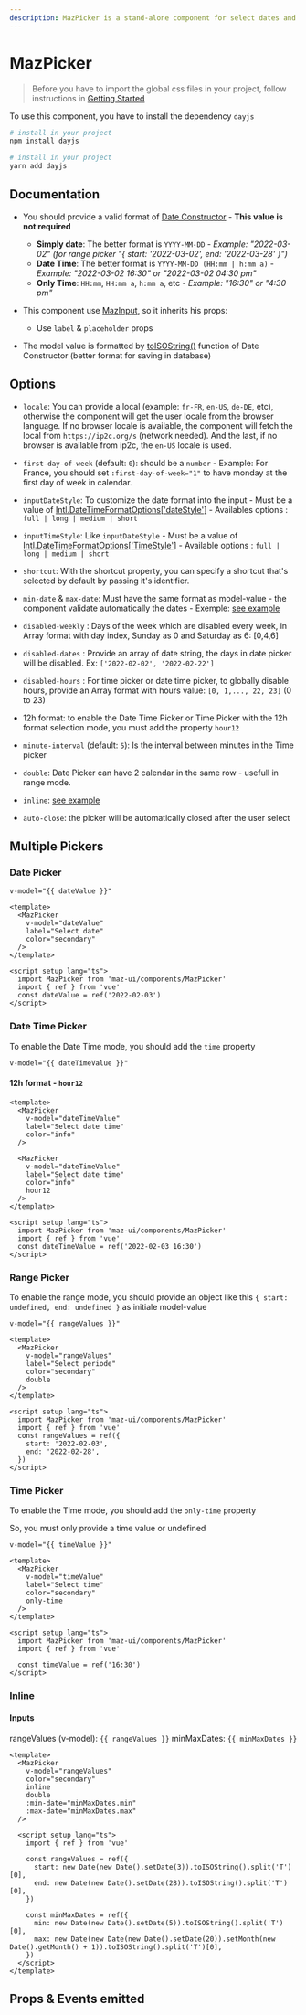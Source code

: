 ```yaml
---
description: MazPicker is a stand-alone component for select dates and time. Provide range, date and time mode
---
```


# MazPicker

> Before you have to import the global css files in your project, follow instructions in [Getting Started](/maz-ui-3/guide/getting-started.html)

To use this component, you have to install the dependency `dayjs`

<NpmBadge package="dayjs" />

<CodeGroup>

  <CodeGroupItem title="NPM" active>

```bash
# install in your project
npm install dayjs
```
  </CodeGroupItem>

  <CodeGroupItem title="YARN">

```bash
# install in your project
yarn add dayjs
```
  </CodeGroupItem>
</CodeGroup>

## Documentation

- You should provide a valid format of [Date Constructor](https://developer.mozilla.org/fr/docs/Web/JavaScript/Reference/Global_Objects/Date) - **This value is not required**
  - **Simply date**: The better format is `YYYY-MM-DD` - *Example: "2022-03-02" (for range picker "{ start: '2022-03-02', end: '2022-03-28' }")*
  - **Date Time**: The better format is `YYYY-MM-DD (HH:mm | h:mm a)`  - *Example: "2022-03-02 16:30" or "2022-03-02 04:30 pm"*
  - **Only Time**: `HH:mm`, `HH:mm a`, `h:mm a`, etc  - *Example: "16:30" or "4:30 pm"*

- This component use [MazInput](/maz-ui-3/components/maz-input.html), so it inherits his props:
  - Use `label` & `placeholder` props

- The model value is formatted by [toISOString()](https://developer.mozilla.org/fr/docs/Web/JavaScript/Reference/Global_Objects/Date/toISOString) function of Date Constructor (better format for saving in database)

## Options

- `locale`: You can provide a local (example: `fr-FR`, `en-US`, `de-DE`, etc), otherwise the component will get the user locale from the browser language. If no browser locale is available, the component will fetch the local from `https://ip2c.org/s` (network needed). And the last, if no browser is available from ip2c, the `en-US` locale is used.

- `first-day-of-week` (default: `0`): should be a `number` - Example: For France, you should set `:first-day-of-week="1"` to have monday at the first day of week in calendar.

- `inputDateStyle`: To customize the date format into the input - Must be a value of [Intl.DateTimeFormatOptions['dateStyle']](https://developer.mozilla.org/en-US/docs/Web/JavaScript/Reference/Global_Objects/Intl/DateTimeFormat/DateTimeFormat) - Availables options : `full | long | medium | short`

- `inputTimeStyle`: Like `inputDateStyle` - Must be a value of [Intl.DateTimeFormatOptions['TimeStyle']](https://developer.mozilla.org/en-US/docs/Web/JavaScript/Reference/Global_Objects/Intl/DateTimeFormat/DateTimeFormat) - Available options : `full | long | medium | short`

- `shortcut`: With the shortcut property, you can specify a shortcut that's selected by default by passing it's identifier.

- `min-date` & `max-date`: Must have the same format as model-value - the component validate automatically the dates - Exemple: [see example](#inline)

- `disabled-weekly` : Days of the week which are disabled every week, in Array format with day index, Sunday as 0 and Saturday as 6: [0,4,6]

- `disabled-dates` : Provide an array of date string, the days in date picker will be disabled. Ex: `['2022-02-02', '2022-02-22']`

- `disabled-hours` : For time picker or date time picker, to globally disable hours, provide an Array format with hours value: `[0, 1,..., 22, 23]` (0 to 23)

- 12h format: to enable the Date Time Picker or Time Picker with the 12h format selection mode, you must add the property `hour12`

- `minute-interval` (default: `5`): Is the interval between minutes in the Time picker

- `double`: Date Picker can have 2 calendar in the same row - usefull in range mode.

- `inline`: [see example](#inline)

- `auto-close`: the picker will be automatically closed after the user select

## Multiple Pickers

### Date Picker

<div class="language-html ext-html"><pre class="language-json"><code>v-model="{{ dateValue }}"</code></pre></div>

<MazPicker
  v-model="dateValue"
  label="Select date"
  color="secondary"
/>

```vue
<template>
  <MazPicker
    v-model="dateValue"
    label="Select date"
    color="secondary"
  />
</template>

<script setup lang="ts">
  import MazPicker from 'maz-ui/components/MazPicker'
  import { ref } from 'vue'
  const dateValue = ref('2022-02-03')
</script>
```

### Date Time Picker

To enable the Date Time mode, you should add the `time` property

<div class="language-json ext-json"><pre class="language-json"><code>v-model="{{ dateTimeValue }}"</code></pre></div>

<MazPicker
  v-model="dateTimeValue"
  label="Select date"
  color="secondary"
  time
/>

#### 12h format - `hour12`

<MazPicker
  v-model="dateTimeValue"
  label="Select date"
  color="secondary"
  time
  hour12
/>

```vue
<template>
  <MazPicker
    v-model="dateTimeValue"
    label="Select date time"
    color="info"
  />

  <MazPicker
    v-model="dateTimeValue"
    label="Select date time"
    color="info"
    hour12
  />
</template>

<script setup lang="ts">
  import MazPicker from 'maz-ui/components/MazPicker'
  import { ref } from 'vue'
  const dateTimeValue = ref('2022-02-03 16:30')
</script>
```

### Range Picker

To enable the range mode, you should provide an object like this `{ start: undefined, end: undefined }` as initiale model-value

<div class="language-json ext-json"><pre class="language-json"><code>v-model="{{ rangeValues }}"</code></pre></div>

<MazPicker
  v-model="rangeValues"
  label="Select periode"
  color="secondary"
  double
/>

```vue
<template>
  <MazPicker
    v-model="rangeValues"
    label="Select periode"
    color="secondary"
    double
  />
</template>

<script setup lang="ts">
  import MazPicker from 'maz-ui/components/MazPicker'
  import { ref } from 'vue'
  const rangeValues = ref({
    start: '2022-02-03',
    end: '2022-02-28',
  })
</script>
```

### Time Picker

To enable the Time mode, you should add the `only-time` property

So, you must only provide a time value or undefined

<div class="language-json ext-json"><pre class="language-json"><code>v-model="{{ timeValue }}"</code></pre></div>

<MazPicker
  v-model="timeValue"
  label="Select time"
  color="secondary"
  only-time
/>

```vue
<template>
  <MazPicker
    v-model="timeValue"
    label="Select time"
    color="secondary"
    only-time
  />
</template>

<script setup lang="ts">
  import MazPicker from 'maz-ui/components/MazPicker'
  import { ref } from 'vue'

  const timeValue = ref('16:30')
</script>
```

### Inline

#### Inputs

rangeValues (v-model): `{{ rangeValues }}`
minMaxDates: `{{ minMaxDates }}`

<MazPicker
  v-model="rangeValues"
  color="secondary"
  inline
  double
  :min-date="minMaxDates.min"
  :max-date="minMaxDates.max"
/>

```vue
<template>
  <MazPicker
    v-model="rangeValues"
    color="secondary"
    inline
    double
    :min-date="minMaxDates.min"
    :max-date="minMaxDates.max"
  />

  <script setup lang="ts">
    import { ref } from 'vue'

    const rangeValues = ref({
      start: new Date(new Date().setDate(3)).toISOString().split('T')[0],
      end: new Date(new Date().setDate(28)).toISOString().split('T')[0],
    })

    const minMaxDates = ref({
      min: new Date(new Date().setDate(5)).toISOString().split('T')[0],
      max: new Date(new Date(new Date().setDate(20)).setMonth(new Date().getMonth() + 1)).toISOString().split('T')[0],
    })
  </script>
</template>
```

<script setup lang="ts">
  import { ref } from 'vue'
  const timeValue = ref('16:30')
  const dateValue = ref('2022-02-03')
  const dateTimeValue = ref('2022-02-03 16:30')

  const rangeValues = ref({
    start: new Date(new Date().setDate(3)).toISOString().split('T')[0],
    end: new Date(new Date(new Date().setDate(28)).setMonth(new Date().getMonth() + 1)).toISOString().split('T')[0],
  })

  const minMaxDates = ref({
    min: new Date(new Date().setDate(5)).toISOString().split('T')[0],
    max: new Date(new Date(new Date().setDate(20)).setMonth(new Date().getMonth() + 1)).toISOString().split('T')[0],
  })
</script>

## Props & Events emitted

<ComponentPropDoc component="MazPicker" />